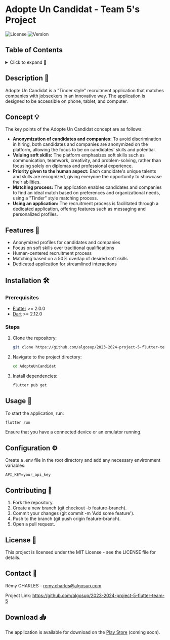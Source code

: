 # Adopte Un Candidat - Team 5's Project

![License](https://img.shields.io/badge/license-MIT-blue.svg) ![Version](https://img.shields.io/badge/version-1.0.0-green.svg)

## Table of Contents 

<details>

<summary>Click to expand 📜</summary>

- [Adopte Un Candidat - Team 5's Project](#adopte-un-candidat---team-5s-project)
  - [Table of Contents](#table-of-contents)
  - [Description 🔎](#description-)
  - [Concept 💡](#concept-)
  - [Features 🚀](#features-)
  - [Installation 🛠️](#installation-️)
    - [Prerequisites](#prerequisites)
    - [Steps](#steps)
  - [Usage 📲](#usage-)
  - [Configuration ⚙️](#configuration-️)
  - [Contributing 🤝](#contributing-)
  - [License 📝](#license-)
  - [Contact 📧](#contact-)
  - [Download 📥](#download-)

</details>

## Description 🔎
Adopte Un Candidat is a "Tinder style" recruitment application that matches companies with jobseekers in an innovative way. The application is designed to be accessible on phone, tablet, and computer.

## Concept 💡
The key points of the Adopte Un Candidat concept are as follows:

- **Anonymization of candidates and companies:** To avoid discrimination in hiring, both candidates and companies are anonymized on the platform, allowing the focus to be on candidates' skills and potential.
- **Valuing soft skills:** The platform emphasizes soft skills such as communication, teamwork, creativity, and problem-solving, rather than focusing solely on diplomas and professional experience.
- **Priority given to the human aspect:** Each candidate's unique talents and skills are recognized, giving everyone the opportunity to showcase their abilities.
- **Matching process:** The application enables candidates and companies to find an ideal match based on preferences and organizational needs, using a "Tinder" style matching process.
- **Using an application:** The recruitment process is facilitated through a dedicated application, offering features such as messaging and personalized profiles.

## Features 🚀
- Anonymized profiles for candidates and companies
- Focus on soft skills over traditional qualifications
- Human-centered recruitment process
- Matching based on a 50% overlap of desired soft skills
- Dedicated application for streamlined interactions

## Installation 🛠️

### Prerequisites
- [Flutter](https://flutter.dev/) >= 2.0.0
- [Dart](https://dart.dev/) >= 2.12.0

### Steps
1. Clone the repository:
    ```bash
    git clone https://github.com/algosup/2023-2024-project-5-flutter-team-5.git
    ```
2. Navigate to the project directory:
    ```bash
    cd AdopteUnCandidat
    ```
3. Install dependencies:
    ```bash
    flutter pub get
    ```

## Usage 📲

To start the application, run:
```bash
flutter run
```

Ensure that you have a connected device or an emulator running.

## Configuration ⚙️
Create a .env file in the root directory and add any necessary environment variables:

```env Copier le code
API_KEY=your_api_key
```
## Contributing 🤝

1. Fork the repository.
2. Create a new branch (git checkout -b feature-branch).
3. Commit your changes (git commit -m 'Add some feature').
4. Push to the branch (git push origin feature-branch).
5. Open a pull request.

## License 📝

This project is licensed under the MIT License - see the LICENSE file for details.

## Contact 📧

Rémy CHARLES - remy.charles@algosup.com

Project Link: https://github.com/algosup/2023-2024-project-5-flutter-team-5

## Download 📥

The application is available for download on the [Play Store]() (coming soon).